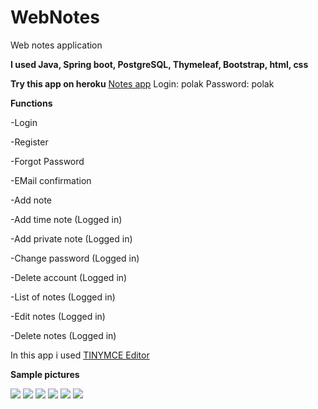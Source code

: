 # WebNotes
Web notes application

<b>I used Java, Spring boot, PostgreSQL, Thymeleaf, Bootstrap, html, css</b>

**Try this app on heroku** <a href="https://wnotess.herokuapp.com">Notes app</a> Login: polak Password: polak

**Functions**

-Login

-Register

-Forgot Password

-EMail confirmation

-Add note

-Add time note (Logged in)

-Add private note (Logged in)

-Change password (Logged in)

-Delete account (Logged in)

-List of notes (Logged in)

-Edit notes (Logged in)

-Delete notes (Logged in)

In this app i used <a href="https://www.tiny.cloud/">TINYMCE Editor</a>

<b>Sample pictures</b>

![](https://i.imgur.com/sOxSL9g.png)
![](https://i.imgur.com/wD0hUgW.png)
![](https://i.imgur.com/qJcdfbk.png)
![](https://i.imgur.com/aOUsODz.png)
![](https://i.imgur.com/l75EVQI.png)
![](https://i.imgur.com/qFgPul6.png)
